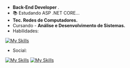 - <strong> Back-End Developer </strong>.
- 📚 Estudando ASP .NET CORE...
- <strong>Tec. Redes de Computadores.</strong> 
- Cursando - <strong>Análise e Desenvolvimento de Sistemas.</strong>
- Habilidades:

[![My Skills](https://skillicons.dev/icons?i=php,mysql,cs,dotnet,html,css,js,bootstrap)](https://skillicons.dev)

- Social:

[![My Skills](https://skillicons.dev/icons?i=instagram)](https://instagram.com/gabriel_pacific) 
[![My Skills](https://skillicons.dev/icons?i=linkedin)](https://www.linkedin.com/in/gabriel-pacifico)

